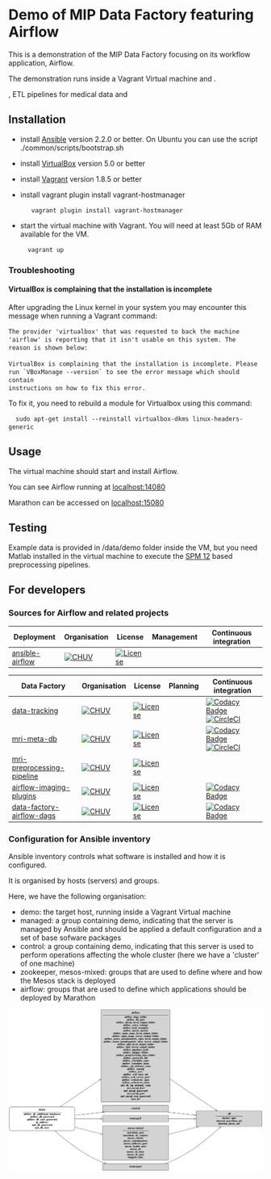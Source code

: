 # Demo of MIP Data Factory featuring Airflow

This is a demonstration of the MIP Data Factory focusing on its workflow application, Airflow.

The demonstration runs inside a Vagrant Virtual machine and .

, ETL pipelines for medical data and


## Installation

* install [Ansible](https://www.ansible.com/) version 2.2.0 or better. On Ubuntu you can use the script ./common/scripts/bootstrap.sh
* install [VirtualBox](https://www.virtualbox.org/) version 5.0 or better
* install [Vagrant](https://www.vagrantup.com/) version 1.8.5 or better
* install vagrant plugin install vagrant-hostmanager

  ```
     vagrant plugin install vagrant-hostmanager
  ```
* start the virtual machine with Vagrant. You will need at least 5Gb of RAM available for the VM.

  ```
    vagrant up
  ```

### Troubleshooting

#### VirtualBox is complaining that the installation is incomplete

After upgrading the Linux kernel in your system you may encounter this message when running a Vagrant command:

```
The provider 'virtualbox' that was requested to back the machine
'airflow' is reporting that it isn't usable on this system. The
reason is shown below:

VirtualBox is complaining that the installation is incomplete. Please
run `VBoxManage --version` to see the error message which should contain
instructions on how to fix this error.
```

To fix it, you need to rebuild a module for Virtualbox using this command:

```
  sudo apt-get install --reinstall virtualbox-dkms linux-headers-generic
```

## Usage

The virtual machine should start and install Airflow.

You can see Airflow running at [localhost:14080](http://localhost:14080)

Marathon can be accessed on [localhost:15080](http://localhost:15080)

## Testing

Example data is provided in /data/demo folder inside the VM, but you need Matlab installed
in the virtual machine to execute the [SPM 12](http://www.fil.ion.ucl.ac.uk/spm) based preprocessing pipelines.

## For developers

### Sources for Airflow and related projects

| Deployment | Organisation | License | Management | Continuous integration |
|------------|--------------|---------|------------|------------------------|
| [ansible-airflow](https://github.com/HBPMedical/ansible-airflow) | [![CHUV](https://img.shields.io/badge/CHUV-LREN-AF4C64.svg)](https://www.unil.ch/lren/en/home.html) | [![License](https://img.shields.io/badge/license-MIT-blue.svg)](https://github.com/HBPMedical/ansible-airflow/blob/master/LICENSE) |   |

| Data Factory | Organisation | License | Planning | Continuous integration |
|--------------|--------------|---------|------------|------------------------|
| [data-tracking](https://github.com/HBPMedical/data-tracking) | [![CHUV](https://img.shields.io/badge/CHUV-LREN-AF4C64.svg)](https://www.unil.ch/lren/en/home.html) | [![License](https://img.shields.io/badge/license-Apache--2.0-blue.svg)](https://github.com/HBPMedical/data-tracking/blob/master/LICENSE) |   | [![Codacy Badge](https://api.codacy.com/project/badge/Grade/4547fb5d1e464e4087640e046893576a)](https://www.codacy.com/app/mirco-nasuti/data-tracking?utm_source=github.com&amp;utm_medium=referral&amp;utm_content=LREN-CHUV/data-tracking&amp;utm_campaign=Badge_Grade) [![CircleCI](https://circleci.com/gh/LREN-CHUV/data-tracking.svg?style=svg)](https://circleci.com/gh/LREN-CHUV/data-tracking) |
| [mri-meta-db](https://github.com/HBPMedical/mri-meta-db) | [![CHUV](https://img.shields.io/badge/CHUV-LREN-AF4C64.svg)](https://www.unil.ch/lren/en/home.html) | [![License](https://img.shields.io/badge/license-Apache--2.0-blue.svg)](https://github.com/LREN-CHUV/mri-meta-db/blob/master/LICENSE) |   | [![Codacy Badge](https://api.codacy.com/project/badge/Grade/9adcf4cbd730472386d0e71ab27b9b6b)](https://www.codacy.com/app/mirco-nasuti/mri-meta-db?utm_source=github.com&amp;utm_medium=referral&amp;utm_content=LREN-CHUV/mri-meta-db&amp;utm_campaign=Badge_Grade) [![CircleCI](https://circleci.com/gh/LREN-CHUV/mri-meta-db.svg?style=svg)](https://circleci.com/gh/LREN-CHUV/mri-meta-db) |
| [mri-preprocessing-pipeline](https://github.com/HBPMedical/mri-preprocessing-pipeline) | [![CHUV](https://img.shields.io/badge/CHUV-LREN-AF4C64.svg)](https://www.unil.ch/lren/en/home.html) | [![License](https://img.shields.io/badge/license-AGPL--3.0-blue.svg)](https://github.com/HBPMedical/mri-preprocessing-pipeline/blob/master/LICENSE) |   |   |
| [airflow-imaging-plugins](https://github.com/HBPMedical/airflow-imaging-plugins) | [![CHUV](https://img.shields.io/badge/CHUV-LREN-AF4C64.svg)](https://www.unil.ch/lren/en/home.html) | [![License](https://img.shields.io/badge/license-Apache--2.0-blue.svg)](https://github.com/HBPMedical/airflow-imaging-plugins/blob/master/LICENSE) |   | [![Codacy Badge](https://api.codacy.com/project/badge/Grade/7a9c796392e4420495ee1fabd0fce9ae)](https://www.codacy.com/app/hbp-mip/airflow-imaging-plugins?utm_source=github.com&amp;utm_medium=referral&amp;utm_content=LREN-CHUV/airflow-imaging-plugins&amp;utm_campaign=Badge_Grade) |
| [data-factory-airflow-dags](https://github.com/HBPMedical/data-factory-airflow-dags) | [![CHUV](https://img.shields.io/badge/CHUV-LREN-AF4C64.svg)](https://www.unil.ch/lren/en/home.html) | [![License](https://img.shields.io/badge/license-Apache--2.0-blue.svg)](https://github.com/HBPMedical/data-factory-airflow-dags/blob/master/LICENSE) |   | [![Codacy Badge](https://api.codacy.com/project/badge/Grade/8c5c9dc3cfb8492f870369c973f3cc8c)](https://www.codacy.com/app/hbp-mip/data-factory-airflow-dags?utm_source=github.com&amp;utm_medium=referral&amp;utm_content=LREN-CHUV/data-factory-airflow-dags&amp;utm_campaign=Badge_Grade) |

### Configuration for Ansible inventory

Ansible inventory controls what software is installed and how it is configured.

It is organised by hosts (servers) and groups.

Here, we have the following organisation:

* demo: the target host, running inside a Vagrant Virtual machine
* managed: a group containing demo, indicating that the server is managed by Ansible and should be applied a default configuration and a set of base sofware packages
* control: a group containing demo, indicating that this server is used to perform operations affecting the whole cluster (here we have a 'cluster' of one machine)
* zookeeper, mesos-mixed: groups that are used to define where and how the Mesos stack is deployed
* airflow: groups that are used to define which applications should be deployed by Marathon

[![Inventory configuration](inventory-config.png)]()
